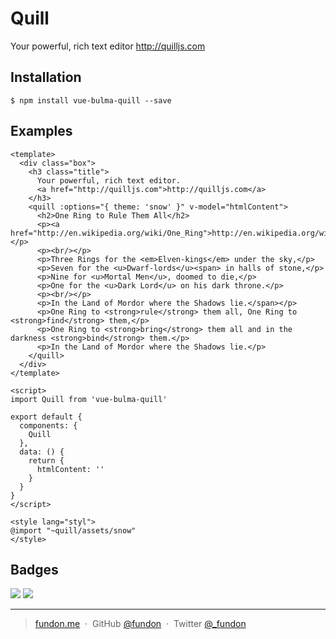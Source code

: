 # Quill

Your powerful, rich text editor http://quilljs.com


## Installation

```
$ npm install vue-bulma-quill --save
```


## Examples

```vue
<template>
  <div class="box">
    <h3 class="title">
      Your powerful, rich text editor.
      <a href="http://quilljs.com">http://quilljs.com</a>
    </h3>
    <quill :options="{ theme: 'snow' }" v-model="htmlContent">
      <h2>One Ring to Rule Them All</h2>
      <p><a href="http://en.wikipedia.org/wiki/One_Ring">http://en.wikipedia.org/wiki/One_Ring</a></p>
      <p><br/></p>
      <p>Three Rings for the <em>Elven-kings</em> under the sky,</p>
      <p>Seven for the <u>Dwarf-lords</u><span> in halls of stone,</p>
      <p>Nine for <u>Mortal Men</u>, doomed to die,</p>
      <p>One for the <u>Dark Lord</u> on his dark throne.</p>
      <p><br/></p>
      <p>In the Land of Mordor where the Shadows lie.</span></p>
      <p>One Ring to <strong>rule</strong> them all, One Ring to <strong>find</strong> them,</p>
      <p>One Ring to <strong>bring</strong> them all and in the darkness <strong>bind</strong> them.</p>
      <p>In the Land of Mordor where the Shadows lie.</p>
    </quill>
  </div>
</template>

<script>
import Quill from 'vue-bulma-quill'

export default {
  components: {
    Quill
  },
  data: () {
    return {
      htmlContent: ''
    }
  }
}
</script>

<style lang="styl">
@import "~quill/assets/snow"
</style>
```


## Badges

![](https://img.shields.io/badge/license-MIT-blue.svg)
![](https://img.shields.io/badge/status-stable-green.svg)

---

> [fundon.me](https://fundon.me) &nbsp;&middot;&nbsp;
> GitHub [@fundon](https://github.com/fundon) &nbsp;&middot;&nbsp;
> Twitter [@_fundon](https://twitter.com/_fundon)
